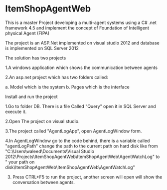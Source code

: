 # ItemShopAgentWeb
This is a master Project developing a multi-agent systems using a C# .net framework 4.5 and implement the concept of Foundation of Intelligent physical Agent (FIPA)

The project is an ASP.Net implemented on visual studio 2012 and database is implemented on SQL Server 2012

The solution has two projects

1.A windows application which shows the communication between agents

2.An asp.net project which has two folders called:

  a. Model which is the system
  b. Pages which is the interface

Install and run the project

1.Go to folder DB. There is a file Called "Query" open it in SQL Server and execute it.

2.Open The project on visual studio.

3.The project called "AgentLogApp", open AgentLogWindow form.

4.In AgentLogWindow go to the code behind, there is a variable called "agentLogPath" change the path to the current path on hard disk
like
from
"C:\Users\waleed\Documents\Visual Studio 2012\Projects\ItemShopAgentWeb\ItemShopAgentWeb\AgentWatchLog"
to
" your path on disk\ItemShopAgentWeb\ItemShopAgentWeb\AgentWatchLog"

3. Press CTRL+F5 to run the project, another screen will open will show the conversation between agents.
